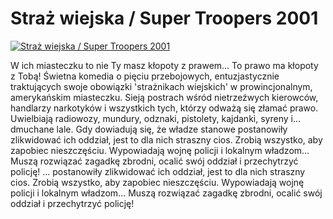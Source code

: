 Straż wiejska / Super Troopers 2001 
=============
[![Straż wiejska / Super Troopers 2001 ](http://vidos.pl/images/player.gif)](http://vidos.pl/straz-wiejska-super-troopers-2001)

 W ich miasteczku to nie Ty masz kłopoty z prawem... To prawo ma kłopoty z Tobą! Świetna komedia o pięciu przebojowych, entuzjastycznie traktujących swoje obowiązki 'strażnikach wiejskich' w prowincjonalnym, amerykańskim miasteczku. Sieją postrach wśród nietrzeźwych kierowców, handlarzy narkotyków i wszystkich tych, którzy odważą się złamać prawo. Uwielbiają radiowozy, mundury, odznaki, pistolety, kajdanki, syreny i... dmuchane lale. Gdy dowiadują się, że władze stanowe postanowiły zlikwidować ich oddział, jest to dla nich straszny cios. Zrobią wszystko, aby zapobiec nieszczęściu. Wypowiadają wojnę policji i lokalnym władzom... Muszą rozwiązać zagadkę zbrodni, ocalić swój oddział i przechytrzyć policję!   ... postanowiły zlikwidować ich oddział, jest to dla nich straszny cios. Zrobią wszystko, aby zapobiec nieszczęściu. Wypowiadają wojnę policji i lokalnym władzom... Muszą rozwiązać zagadkę zbrodni, ocalić swój oddział i przechytrzyć policję!
